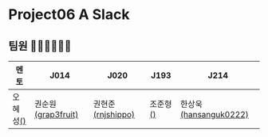 # Project06 A Slack

## 팀원 💁🏻‍♀️💁🏻‍♂️

| 멘토         | J014                                                | J020                                              | J193         | J214                                                      |
| ------------ | --------------------------------------------------- | ------------------------------------------------- | ------------ | --------------------------------------------------------- |
| 오혜성[()]() | 권순원[(grap3fruit)](https://github.com/grap3fruit) | 권현준[(rnjshippo)](https://github.com/rnjshippo) | 조준형[()]() | 한상욱[(hansanguk0222)](https://github.com/hansanguk0222) |
